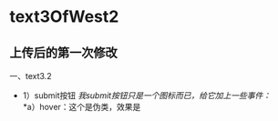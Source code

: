 # text3OfWest2 
## 上传后的第一次修改
一、text3.2
* 1）submit按钮
*我submit按钮只是一个图标而已，给它加上一些事件：*    
    *a）hover：这个是伪类，效果是
